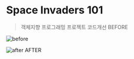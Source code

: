 # Space Invaders 101

>객체지향 프로그래밍 프로젝트 코드개선
BEFORE
 
![before](https://user-images.githubusercontent.com/26926312/33845088-9fef769c-dee5-11e7-8036-fc366ec7c582.png)
 
 
![after](https://user-images.githubusercontent.com/26926312/33845093-a211187c-dee5-11e7-8260-cb4eca5fd147.png)
AFTER



